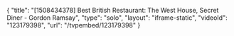 {
    "title": "[1508434378] Best British Restaurant: The West House, Secret Diner - Gordon Ramsay",
    "type": "solo",
    "layout": "iframe-static",
    "videoId": "123179398",
    "url": "\/tvpembed\/123179398"
}